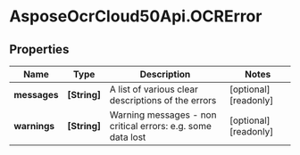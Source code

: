 # AsposeOcrCloud50Api.OCRError

## Properties

Name | Type | Description | Notes
------------ | ------------- | ------------- | -------------
**messages** | **[String]** | A list of various clear descriptions of the errors | [optional] [readonly] 
**warnings** | **[String]** | Warning messages - non critical errors: e.g. some data lost | [optional] [readonly] 


